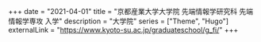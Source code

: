 +++
date = "2021-04-01"
title = "京都産業大学大学院 先端情報学研究科 先端情報学専攻 入学"
description = "大学院"
series = ["Theme", "Hugo"]
externalLink = "https://www.kyoto-su.ac.jp/graduateschool/g_fi/"
+++
